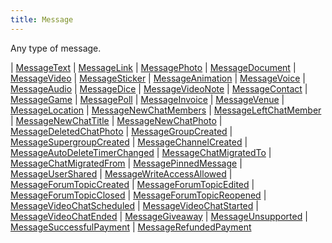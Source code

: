```yaml
---
title: Message
---
```


Any type of message.

<div class="font-mono whitespace-pre"><span class="opacity-50">|</span> <a href="/gh/types/messagetext"  >MessageText</a>
<span class="opacity-50">|</span> <a href="/gh/types/messagelink"  >MessageLink</a>
<span class="opacity-50">|</span> <a href="/gh/types/messagephoto"  >MessagePhoto</a>
<span class="opacity-50">|</span> <a href="/gh/types/messagedocument"  >MessageDocument</a>
<span class="opacity-50">|</span> <a href="/gh/types/messagevideo"  >MessageVideo</a>
<span class="opacity-50">|</span> <a href="/gh/types/messagesticker"  >MessageSticker</a>
<span class="opacity-50">|</span> <a href="/gh/types/messageanimation"  >MessageAnimation</a>
<span class="opacity-50">|</span> <a href="/gh/types/messagevoice"  >MessageVoice</a>
<span class="opacity-50">|</span> <a href="/gh/types/messageaudio"  >MessageAudio</a>
<span class="opacity-50">|</span> <a href="/gh/types/messagedice"  >MessageDice</a>
<span class="opacity-50">|</span> <a href="/gh/types/messagevideonote"  >MessageVideoNote</a>
<span class="opacity-50">|</span> <a href="/gh/types/messagecontact"  >MessageContact</a>
<span class="opacity-50">|</span> <a href="/gh/types/messagegame"  >MessageGame</a>
<span class="opacity-50">|</span> <a href="/gh/types/messagepoll"  >MessagePoll</a>
<span class="opacity-50">|</span> <a href="/gh/types/messageinvoice"  >MessageInvoice</a>
<span class="opacity-50">|</span> <a href="/gh/types/messagevenue"  >MessageVenue</a>
<span class="opacity-50">|</span> <a href="/gh/types/messagelocation"  >MessageLocation</a>
<span class="opacity-50">|</span> <a href="/gh/types/messagenewchatmembers"  >MessageNewChatMembers</a>
<span class="opacity-50">|</span> <a href="/gh/types/messageleftchatmember"  >MessageLeftChatMember</a>
<span class="opacity-50">|</span> <a href="/gh/types/messagenewchattitle"  >MessageNewChatTitle</a>
<span class="opacity-50">|</span> <a href="/gh/types/messagenewchatphoto"  >MessageNewChatPhoto</a>
<span class="opacity-50">|</span> <a href="/gh/types/messagedeletedchatphoto"  >MessageDeletedChatPhoto</a>
<span class="opacity-50">|</span> <a href="/gh/types/messagegroupcreated"  >MessageGroupCreated</a>
<span class="opacity-50">|</span> <a href="/gh/types/messagesupergroupcreated"  >MessageSupergroupCreated</a>
<span class="opacity-50">|</span> <a href="/gh/types/messagechannelcreated"  >MessageChannelCreated</a>
<span class="opacity-50">|</span> <a href="/gh/types/messageautodeletetimerchanged"  >MessageAutoDeleteTimerChanged</a>
<span class="opacity-50">|</span> <a href="/gh/types/messagechatmigratedto"  >MessageChatMigratedTo</a>
<span class="opacity-50">|</span> <a href="/gh/types/messagechatmigratedfrom"  >MessageChatMigratedFrom</a>
<span class="opacity-50">|</span> <a href="/gh/types/messagepinnedmessage"  >MessagePinnedMessage</a>
<span class="opacity-50">|</span> <a href="/gh/types/messageusershared"  >MessageUserShared</a>
<span class="opacity-50">|</span> <a href="/gh/types/messagewriteaccessallowed"  >MessageWriteAccessAllowed</a>
<span class="opacity-50">|</span> <a href="/gh/types/messageforumtopiccreated"  >MessageForumTopicCreated</a>
<span class="opacity-50">|</span> <a href="/gh/types/messageforumtopicedited"  >MessageForumTopicEdited</a>
<span class="opacity-50">|</span> <a href="/gh/types/messageforumtopicclosed"  >MessageForumTopicClosed</a>
<span class="opacity-50">|</span> <a href="/gh/types/messageforumtopicreopened"  >MessageForumTopicReopened</a>
<span class="opacity-50">|</span> <a href="/gh/types/messagevideochatscheduled"  >MessageVideoChatScheduled</a>
<span class="opacity-50">|</span> <a href="/gh/types/messagevideochatstarted"  >MessageVideoChatStarted</a>
<span class="opacity-50">|</span> <a href="/gh/types/messagevideochatended"  >MessageVideoChatEnded</a>
<span class="opacity-50">|</span> <a href="/gh/types/messagegiveaway"  >MessageGiveaway</a>
<span class="opacity-50">|</span> <a href="/gh/types/messageunsupported"  >MessageUnsupported</a>
<span class="opacity-50">|</span> <a href="/gh/types/messagesuccessfulpayment"  >MessageSuccessfulPayment</a>
<span class="opacity-50">|</span> <a href="/gh/types/messagerefundedpayment"  >MessageRefundedPayment</a></div>

